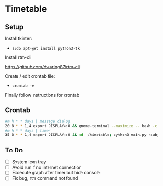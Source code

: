 # Timetable

## Setup

Install tkinter:

- `sudo apt-get install python3-tk`

Install rtm-cli

https://github.com/dwaring87/rtm-cli

Create / edit crontab file:

- `crontab -e`

Finally follow instructions for crontab

## Crontab

```sh
#m h * * days | message dialog
20 8 * * 1,4 export DISPLAY=:0 && gnome-terminal --maximize -- bash -c "cd ~/timetable; clear; python3 main.py <subject> <interface>; exit;exec bash;"
#m h * * days | timer
35 8 * * 1,4 export DISPLAY=:0 && cd ~/timetable; python3 main.py <subject> <interface> <elapsed_time>
```

## To Do

- [ ] System icon tray
- [ ] Avoid run if no internet connection
- [ ] Excecute graph after timer but hide console
- [ ] Fix bug, rtm command not found

